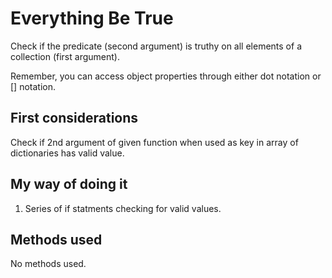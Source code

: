 # Everything Be True

Check if the predicate (second argument) is truthy on all elements of a collection (first argument).

Remember, you can access object properties through either dot notation or [] notation.

## First considerations

Check if 2nd argument of given function when used as key in array of dictionaries
has valid value.

## My way of doing it

1. Series of if statments checking for valid values.


## Methods used
No methods used.
